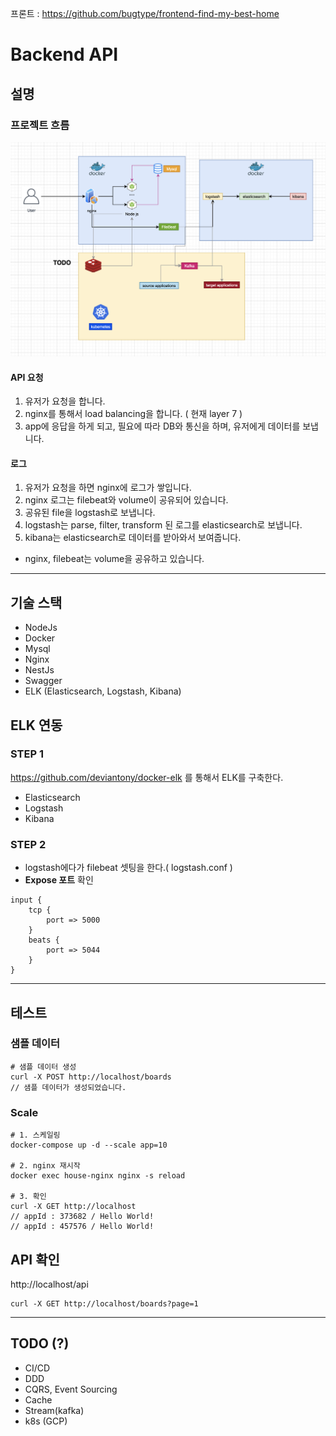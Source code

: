 
프론트 : https://github.com/bugtype/frontend-find-my-best-home

# Backend API

## 설명

### 프로젝트 흐름

![](docs/backend-flow.png)

#### API 요청

1. 유저가 요청을 합니다.
2. nginx를 통해서 load balancing을 합니다. ( 현재 layer 7 )
3. app에 응답을 하게 되고, 필요에 따라 DB와 통신을 하며, 유저에게 데이터를 보냅니다.

#### 로그

1. 유저가 요청을 하면 nginx에 로그가 쌓입니다.
2. nginx 로그는 filebeat와 volume이 공유되어 있습니다.
3. 공유된 file을 logstash로 보냅니다.
4. logstash는 parse, filter, transform 된 로그를 elasticsearch로 보냅니다.
5. kibana는 elasticsearch로 데이터를 받아와서 보여줍니다.

- nginx, filebeat는 volume을 공유하고 있습니다.

---

## 기술 스택

- NodeJs
- Docker
- Mysql
- Nginx
- NestJs
- Swagger
- ELK (Elasticsearch, Logstash, Kibana)

## ELK 연동

### STEP 1

https://github.com/deviantony/docker-elk 를 통해서 ELK를 구축한다.

- Elasticsearch 
- Logstash 
- Kibana

### STEP 2

- logstash에다가 filebeat 셋팅을 한다.( logstash.conf )
- **Expose 포트** 확인

```
input {
	tcp {
		port => 5000
	}
	beats {
    	port => 5044
  	}
}

```

---

## 테스트

### 샘플 데이터

```
# 샘플 데이터 생성
curl -X POST http://localhost/boards
// 샘플 데이터가 생성되었습니다.
```

### Scale

```
# 1. 스케일링
docker-compose up -d --scale app=10

# 2. nginx 재시작
docker exec house-nginx nginx -s reload

# 3. 확인
curl -X GET http://localhost
// appId : 373682 / Hello World!
// appId : 457576 / Hello World!
```

## API 확인

http://localhost/api

```
curl -X GET http://localhost/boards?page=1
```

---

## TODO (?)

- CI/CD
- DDD
- CQRS, Event Sourcing
- Cache
- Stream(kafka)
- k8s (GCP)
